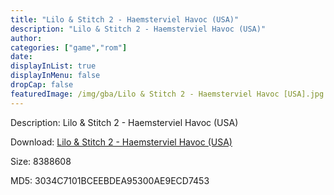 ```yaml
---
title: "Lilo & Stitch 2 - Haemsterviel Havoc (USA)"
description: "Lilo & Stitch 2 - Haemsterviel Havoc (USA)"
author: 
categories: ["game","rom"]
date: 
displayInList: true
displayInMenu: false
dropCap: false
featuredImage: /img/gba/Lilo & Stitch 2 - Haemsterviel Havoc [USA].jpg
---
```


Description: Lilo & Stitch 2 - Haemsterviel Havoc (USA)

Download: <a style="text-decoration:underline;" href="https://mega.nz/#!LWBg3YDA!aZ357TJDEd1xbtGndkq6hXi3mnQ3Nd0uyXTx69S8rEU" target = "_blank" rel = "nofollow" > Lilo & Stitch 2 - Haemsterviel Havoc (USA)</a>

Size: 8388608

MD5: 3034C7101BCEEBDEA95300AE9ECD7453

